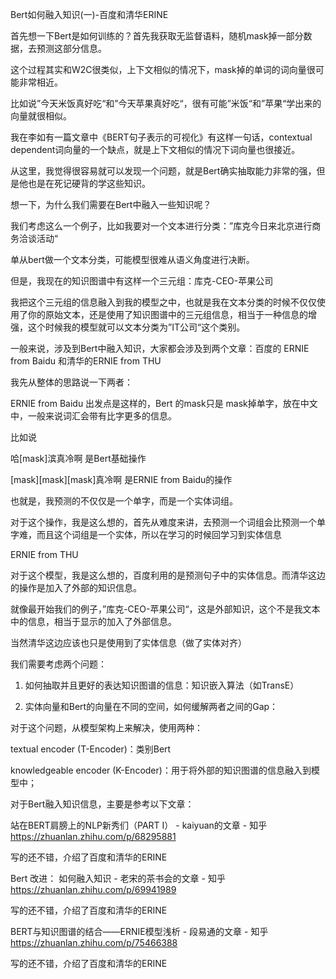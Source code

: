 Bert如何融入知识(一)-百度和清华ERINE

首先想一下Bert是如何训练的？首先我获取无监督语料，随机mask掉一部分数据，去预测这部分信息。

这个过程其实和W2C很类似，上下文相似的情况下，mask掉的单词的词向量很可能非常相近。

比如说”今天米饭真好吃“和”今天苹果真好吃“，很有可能”米饭“和”苹果“学出来的向量就很相似。

我在李如有一篇文章中《BERT句子表示的可视化》有这样一句话，contextual dependent词向量的一个缺点，就是上下文相似的情况下词向量也很接近。

从这里，我觉得很容易就可以发现一个问题，就是Bert确实抽取能力非常的强，但是他也是在死记硬背的学这些知识。

想一下，为什么我们需要在Bert中融入一些知识呢？

我们考虑这么一个例子，比如我要对一个文本进行分类：”库克今日来北京进行商务洽谈活动“

单从bert做一个文本分类，可能模型很难从语义角度进行决断。

但是，我现在的知识图谱中有这样一个三元组：库克-CEO-苹果公司

我把这个三元组的信息融入到我的模型之中，也就是我在文本分类的时候不仅仅使用了你的原始文本，还是使用了知识图谱中的三元组信息，相当于一种信息的增强，这个时候我的模型就可以文本分类为”IT公司“这个类别。

一般来说，涉及到Bert中融入知识，大家都会涉及到两个文章：百度的 ERNIE from Baidu 和清华的ERNIE from THU

我先从整体的思路说一下两者：

ERNIE from Baidu 出发点是这样的，Bert 的mask只是 mask掉单字，放在中文中，一般来说词汇会带有比字更多的信息。

比如说 

哈[mask]滨真冷啊 是Bert基础操作

[mask][mask][mask]真冷啊 是ERNIE from Baidu的操作

也就是，我预测的不仅仅是一个单字，而是一个实体词组。

对于这个操作，我是这么想的，首先从难度来讲，去预测一个词组会比预测一个单字难，而且这个词组是一个实体，所以在学习的时候回学习到实体信息


ERNIE from THU

对于这个模型，我是这么想的，百度利用的是预测句子中的实体信息。而清华这边的操作是加入了外部的知识信息。

就像最开始我们的例子，”库克-CEO-苹果公司“，这是外部知识，这个不是我文本中的信息，相当于显示的加入了外部信息。

当然清华这边应该也只是使用到了实体信息（做了实体对齐）

我们需要考虑两个问题：

1. 如何抽取并且更好的表达知识图谱的信息：知识嵌入算法（如TransE）

2. 实体向量和Bert的向量在不同的空间，如何缓解两者之间的Gap：

对于这个问题，从模型架构上来解决，使用两种：

textual encoder (T-Encoder)：类别Bert

knowledgeable encoder (K-Encoder)：用于将外部的知识图谱的信息融入到模型中；



对于Bert融入知识信息，主要是参考以下文章：

站在BERT肩膀上的NLP新秀们（PART I） - kaiyuan的文章 - 知乎
https://zhuanlan.zhihu.com/p/68295881

写的还不错，介绍了百度和清华的ERINE

Bert 改进： 如何融入知识 - 老宋的茶书会的文章 - 知乎
https://zhuanlan.zhihu.com/p/69941989

写的还不错，介绍了百度和清华的ERINE

BERT与知识图谱的结合——ERNIE模型浅析 - 段易通的文章 - 知乎
https://zhuanlan.zhihu.com/p/75466388

写的还不错，介绍了百度和清华的ERINE



